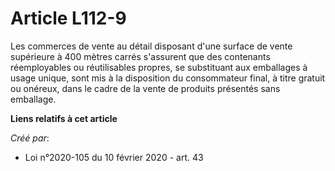 # Article L112-9

Les commerces de vente au détail disposant d'une surface de vente supérieure à 400 mètres carrés s'assurent que des
contenants réemployables ou réutilisables propres, se substituant aux emballages à usage unique, sont mis à la disposition du
consommateur final, à titre gratuit ou onéreux, dans le cadre de la vente de produits présentés sans emballage.

**Liens relatifs à cet article**

_Créé par_:

  - Loi n°2020-105 du 10 février 2020 - art. 43
